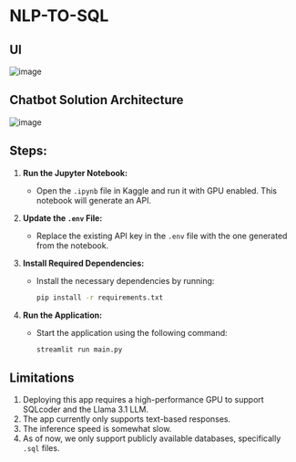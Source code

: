 # NLP-TO-SQL

## UI
![image](https://github.com/user-attachments/assets/198c884d-399d-4de8-8c31-8325d5eb1f8f)

## Chatbot Solution Architecture
![image](https://github.com/user-attachments/assets/8626c8c2-9691-4b8c-822d-a1c9e11ea13d)

## Steps:
1. **Run the Jupyter Notebook:**
   - Open the `.ipynb` file in Kaggle and run it with GPU enabled. This notebook will generate an API.

2. **Update the `.env` File:**
   - Replace the existing API key in the `.env` file with the one generated from the notebook.

3. **Install Required Dependencies:**
   - Install the necessary dependencies by running:
     ```bash
     pip install -r requirements.txt
     ```

4. **Run the Application:**
   - Start the application using the following command:
     ```bash
     streamlit run main.py
     ```
## Limitations
1. Deploying this app requires a high-performance GPU to support SQLcoder and the Llama 3.1 LLM.
2. The app currently only supports text-based responses.
3. The inference speed is somewhat slow.
4. As of now, we only support publicly available databases, specifically ```.sql``` files.
